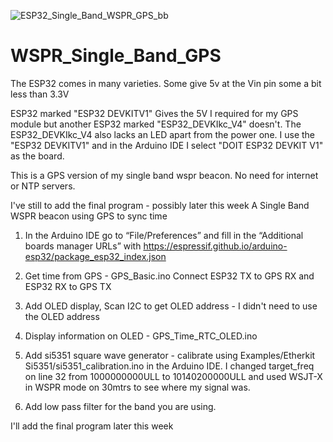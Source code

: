

![ESP32_Single_Band_WSPR_GPS_bb](https://github.com/mm5agm/WSPR_Single_Band_GPS/assets/26571503/f35b96cd-5774-45d3-bf09-22ae6d47d925)


# WSPR_Single_Band_GPS
The ESP32 comes in many varieties. Some give 5v at the Vin pin some a bit less than 3.3V

ESP32 marked "ESP32 DEVKITV1" Gives the 5V I required for my GPS module but another ESP32 marked "ESP32_DEVKIkc_V4" doesn't. The ESP32_DEVKIkc_V4 also lacks an LED apart from the power one. I use the "ESP32 DEVKITV1" and in the Arduino IDE I select "DOIT ESP32 DEVKIT V1" as the board.

This is a GPS version of my single band wspr beacon. No need for internet or NTP servers.

I've still to add the final program - possibly later this week
 A Single Band WSPR beacon using GPS to sync time
 
 1. In the Arduino IDE go to “File/Preferences” and fill in the “Additional boards manager URLs” with https://espressif.github.io/arduino-esp32/package_esp32_index.json

2. Get time from GPS - GPS_Basic.ino Connect ESP32 TX to GPS RX and ESP32 RX to GPS TX

3. Add OLED display, Scan I2C to get OLED address - I didn't need to use the OLED address

4. Display information on OLED - GPS_Time_RTC_OLED.ino

5. Add si5351 square wave generator - calibrate using Examples/Etherkit Si5351/si5351_calibration.ino in the Arduino IDE. I changed target_freq on line 32 from 1000000000ULL to 10140200000ULL and used WSJT-X in WSPR mode on 30mtrs to see where my signal was.

6. Add low pass filter for the band you are using.

I'll add the final program later this week
